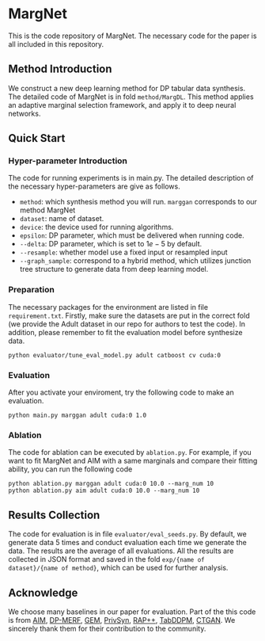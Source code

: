 # MargNet
This is the code repository of MargNet. The necessary code for the paper is all included in this repository. 

## Method Introduction
We construct a new deep learning method for DP tabular data synthesis. The detailed code of MargNet is in fold `method/MargDL`. This method applies an adaptive marginal selection framework, and apply it to deep neural networks. 


## Quick Start 
### Hyper-parameter Introduction
The code for running experiments is in main.py. The detailed description of the necessary hyper-parameters are give as follows.
* `method`: which synthesis method you will run. `marggan` corresponds to our method MargNet
* `dataset`: name of dataset.
* `device`: the device used for running algorithms. 
* `epsilon`: DP parameter, which must be delivered when running code. 
* `--delta`: DP parameter, which is set to $1e-5$ by default.
* `--resample`: whether model use a fixed input or resampled input
* `--graph_sample`: correspond to a hybrid method, which utilizes junction tree structure to generate data from deep learning model.  


### Preparation
The necessary packages for the environment are listed in file `requirement.txt`. Firstly, make sure the datasets are put in the correct fold (we provide the Adult dataset in our repo for authors to test the code). In addition, please remember to fit the evaluation model before synthesize data. 
```
python evaluator/tune_eval_model.py adult catboost cv cuda:0
```


### Evaluation
After you activate your enviroment, try the following code to make an evaluation. 
```
python main.py marggan adult cuda:0 1.0 
```


### Ablation 
The code for ablation can be executed by `ablation.py`. For example, if you want to fit MargNet and AIM with a same marginals and compare their fitting ability, you can run the following code 
```
python ablation.py marggan adult cuda:0 10.0 --marg_num 10
python ablation.py aim adult cuda:0 10.0 --marg_num 10
```


## Results Collection
The code for evaluation is in file `evaluator/eval_seeds.py`. By default, we generate data 5 times and conduct evaluation each time we generate the data. The results are the average of all evaluations. All the results are collected in JSON format and saved in the fold `exp/{name of dataset}/{name of method}`, which can be used for further analysis. 


## Acknowledge 
We choose many baselines in our paper for evaluation. Part of the this code is from [AIM](https://github.com/ryan112358/private-pgm), [DP-MERF](https://github.com/ParkLabML/DP-MERF), [GEM](https://github.com/terranceliu/iterative-dp?tab=readme-ov-file), [PrivSyn](https://github.com/agl-c/deid2_dpsyn), [RAP++](https://github.com/amazon-science/relaxed-adaptive-projection), [TabDDPM](https://github.com/yandex-research/tab-ddpm), [CTGAN](https://github.com/juliecious/CTGAN/tree/DP). We sincerely thank them for their contribution to the community.